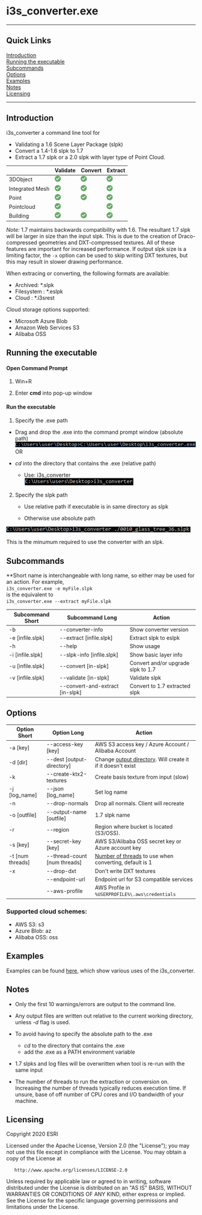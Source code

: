 # i3s_converter.exe
------------------
## Quick Links
[Introduction](#Introduction) <br />
[Running the executable](#Execute)  <br />
[Subcommands](#Subcommands) <br />
[Options](#Options)<br />
[Examples](#Examples)<br />
[Notes](#Notes)<br />
[Licensing](#Licensing)<br />

------------------

## Introduction <a name="Introduction"></a>
i3s_converter a command line tool for
- Validating a 1.6 Scene Layer Package (slpk)
- Convert a 1.4-1.6 slpk to 1.7
- Extract a 1.7 slpk or a 2.0 slpk with layer type of Point Cloud.


|      &nbsp;     | Validate | Convert | Extract |
|-----------------|----------|---------|---------|
| 3DObject        |     <img alt="supported" src="readme_images/checkmark.png">    |    <img alt="supported" src="readme_images/checkmark.png">    | <img alt="supported" src="readme_images/checkmark.png"> |
| Integrated Mesh |     <img alt="supported" src="readme_images/checkmark.png">    |    <img alt="supported" src="readme_images/checkmark.png">    | <img alt="supported" src="readme_images/checkmark.png"> |
| Point           |     <img alt="supported" src="readme_images/checkmark.png">    | <img alt="supported" src="readme_images/checkmark.png">       | <img alt="supported" src="readme_images/checkmark.png">
| Pointcloud      |     <img alt="supported" src="readme_images/checkmark.png">    | &nbsp;  | <img alt="supported" src="readme_images/checkmark.png"> |
| Building        |     <img alt="supported" src="readme_images/checkmark.png">    |    <img alt="supported" src="readme_images/checkmark.png">    | <img alt="supported" src="readme_images/checkmark.png"> |

*Note:* 1.7 maintains backwards compatibility with 1.6. The resultant 1.7 slpk will be larger in size than the input slpk. This is due to the creation of Draco-compressed geometries and DXT-compressed textures.  All of these features are important for increased performance. If output slpk size is a limiting factor, the `-x` option can be used to skip writing DXT textures, but this may result in slower drawing performance.  

When extracing or converting, the following formats are available:
- Archived: *.slpk
- Filesystem : *.eslpk
- Cloud : *.i3srest

Cloud storage options supported:
- Microsoft Azure Blob
- Amazon Web Services S3
- Alibaba OSS

## Running the executable <a name="Execute"></a>

#### Open Command Prompt

1. Win+R

2. Enter __cmd__ into pop-up window

#### Run the executable

1. Specify the .exe path

  - Drag and drop the .exe into the command prompt window (absolute path)
    ![exe_abs_path](readme_images/exe_abs_path.PNG)
    OR

  - _cd_ into the directory that contains the .exe (relative path)
    - Use: i3s_converter  
    ![exe_cwd_path](readme_images/exe_cwd_path.PNG)

2. Specify the slpk path

    - Use relative path if executable is in same directory as slpk

    - Otherwise use absolute path

  ![min_required](readme_images/min_required_to_run.PNG)

  This is the minumum required to use the converter with an slpk.

## Subcommands <a name="Subcommands"></a>
**Short name is interchangeable with long name, so either may be used for an action.  For example, <br>
```i3s_converter.exe -e myFile.slpk```<br>
is the equivalent to<br>
```i3s_converter.exe --extract myFile.slpk```<br>


| Subcommand Short | Subcommand Long | Action | 
|------------------|-----------------|--------|
| -b               | --converter-info | Show converter version |
| -e \[infile.slpk] | --extract \[infile.slpk] | Extract slpk to eslpk    |
| -h           | --help | Show usage      |
| -i \[infile.slpk] | --slpk-info \[infile.slpk] | Show basic layer info |
| -u \[infile.slpk] | --convert \[in-slpk]  | Convert and/or upgrade slpk to 1.7   |
| -v \[infile.slpk] | --validate \[in-slpk] | Validate slpk |
|  | --convert-and-extract \[in-slpk] | Convert to 1.7 extracted slpk |

## Options <a name="Options"></a>

| Option Short | Option Long         | Action                  |
|----------------|-------------------------|-------------------|
| -a \[key] | --access-key \[key] | AWS S3 access key / Azure Account / Alibaba Account |
| -d \[dir] | --dest \[output-directory] | Change [output directory](#outputDirectory). Will create it if it doesn't exist|
| -k | --create-ktx2-textures | Create basis texture from input \(slow) |
| -j \[log_name] | --json \[log_name] | Set log name    |
| -n | --drop-normals | Drop all normals. Client will recreate   |
| -o \[outfile]  | --output-name \[outfile] | 1.7 slpk name   |
| -r  | --region  | Region where bucket is located (S3/OSS).|
| -s \[key] | --secret-key \[key] | AWS S3/Alibaba OSS secret key or Azure account key   |
| -t \[num threads] | --thread-count \[num threads] | [Number of threads](#threadsDesc) to use when converting, default is 1 |
| -x | --drop-dxt | Don't write DXT textures |
|  | --endpoint-url | Endpoint url for S3 compatible services |
| | --aws-profile | AWS Profile in ```%USERPROFILE%\.aws\credentials``` |



### Supported cloud schemes:
- AWS S3:          s3
- Azure Blob: az
- Alibaba OSS:     oss


## Examples <a name="Examples"></a> 
Examples can be found [here](i3s_converter_examples.md), which show various uses of the i3s_converter.

## Notes <a name="Notes"></a>

- Only the first 10 warnings/errors are output to the command line.

- <a name = "outputDirectory"></a>Any output files are written out relative to the current working directory, unless _-d_ flag is used.  

- To avoid having to specify the absolute path to the .exe
  - _cd_ to the directory that contains the .exe
  - add the .exe as a PATH environment variable

- 1.7 slpks and log files will be overwritten when tool is re-run with the same input

- <a name = "threadsDesc"></a>The number of threads to run the extraction or conversion on.  Increasing the number of threads typically reduces execution time.  If unsure, base of off number of CPU cores and I/O bandwidth of your machine.
## Licensing <a name="Licensing"></a>
   Copyright 2020 ESRI

   Licensed under the Apache License, Version 2.0 (the "License");
   you may not use this file except in compliance with the License.
   You may obtain a copy of the License at

       http://www.apache.org/licenses/LICENSE-2.0

   Unless required by applicable law or agreed to in writing, software
   distributed under the License is distributed on an "AS IS" BASIS,
   WITHOUT WARRANTIES OR CONDITIONS OF ANY KIND, either express or implied.
   See the License for the specific language governing permissions and
   limitations under the License.